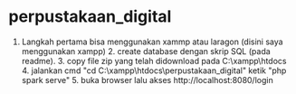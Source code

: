 # perpustakaan_digital
1. Langkah pertama bisa menggunakan xammp atau laragon (disini saya menggunakan xampp) 2. create database dengan skrip SQL (pada readme). 3. copy file zip yang telah didownload pada C:\xampp\htdocs 4. jalankan cmd "cd C:\xampp\htdocs\perpustakaan_digital" ketik "php spark serve" 5. buka browser lalu akses http://localhost:8080/login

